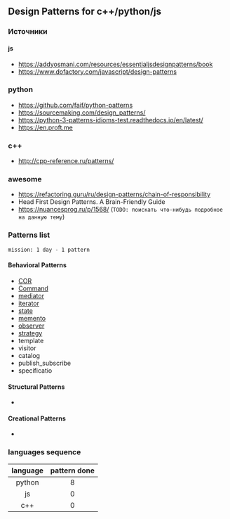 ## Design Patterns for c++/python/js

### Источники 

#### js

* https://addyosmani.com/resources/essentialjsdesignpatterns/book
* https://www.dofactory.com/javascript/design-patterns

### python

* https://github.com/faif/python-patterns
* https://sourcemaking.com/design_patterns/
* https://python-3-patterns-idioms-test.readthedocs.io/en/latest/
* https://en.proft.me

### c++

* http://cpp-reference.ru/patterns/
 
### awesome

* https://refactoring.guru/ru/design-patterns/chain-of-responsibility
* Head First Design Patterns. A Brain-Friendly Guide
* https://nuancesprog.ru/p/1568/  (```TODO: поискать что-нибудь подробное на данную тему```)

### Patterns list

```mission: 1 day - 1 pattern```

#### Behavioral Patterns

* [COR](behavioralPatterns/cor)
* [Command](behavioralPatterns/command)
* [mediator](behavioralPatterns/mediator)
* [iterator](behavioralPatterns/iterator)
* [state](behavioralPatterns/state)
* [memento](behavioralPatterns/memento)
* [observer](behavioralPatterns/observer)
* [strategy](behavioralPatterns/strategy)
* template
* visitor
* catalog
* publish_subscribe
* specificatio


#### Structural Patterns

*

#### Creational Patterns

*

### languages sequence

         
  language   | pattern done
:----------: | :----------:
python       | 8
js           | 0
c++          | 0
